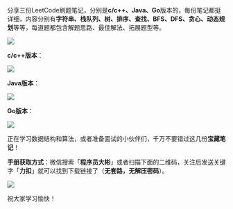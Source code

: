 分享三份LeetCode刷题笔记，分别是**c/c++、Java、Go**版本的，每份笔记都挺详细，内容分别有**字符串、栈队列、树、排序、查找、BFS、DFS、贪心、动态规划**等等，每道题都包含解题思路、最佳解法、拓展题型等。

![](http://img.topjavaer.cn/img/image-20221209234446942.png)

**c/c++版本**：

![](http://img.topjavaer.cn/img/image-20221208235757286.png)

**Java版本**：

![](http://img.topjavaer.cn/img/image-20221208235458520.png)

**Go版本**：

![](http://img.topjavaer.cn/img/image-20221209000002484.png)

正在学习数据结构和算法，或者准备面试的小伙伴们，千万不要错过这几份**宝藏笔记**！

**手册获取方式**：微信搜索「**程序员大彬**」或者扫描下面的二维码，关注后发送关键字「**力扣**」就可以找到下载链接了（**无套路，无解压密码**）。

![](http://img.topjavaer.cn/img/公众号.jpg)

祝大家学习愉快！



